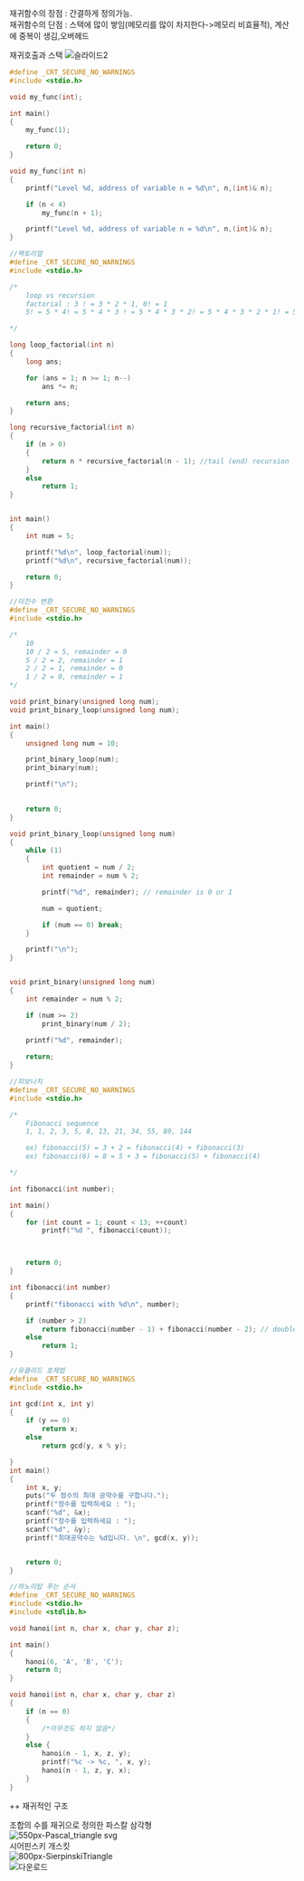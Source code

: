 
재귀함수의 장점 : 간결하게 정의가능. <br/>
재귀함수의 단점 : 스택에 많이 쌓임(메모리를 많이 차지한다->메모리 비효율적),
                 계산에 중복이 생김,오버헤드
                 
재귀호출과 스택
![슬라이드2](https://user-images.githubusercontent.com/92626903/212695332-c9c65dd4-defd-4eb9-92be-6bb832986c0b.JPG)

```c
#define _CRT_SECURE_NO_WARNINGS
#include <stdio.h>

void my_func(int);

int main()
{
    my_func(1);

    return 0;
}

void my_func(int n)
{
    printf("Level %d, address of variable n = %d\n", n,(int)& n);

    if (n < 4)
        my_func(n + 1);

    printf("Level %d, address of variable n = %d\n", n,(int)& n);
}
```

```c
//팩토리얼
#define _CRT_SECURE_NO_WARNINGS
#include <stdio.h>

/*
    loop vs recursion
    factorial : 3 ! = 3 * 2 * 1, 0! = 1
    5! = 5 * 4! = 5 * 4 * 3 ! = 5 * 4 * 3 * 2! = 5 * 4 * 3 * 2 * 1! = 5 * 4 * 3 * 2 * 1 * 0!

*/

long loop_factorial(int n) 
{
    long ans;

    for (ans = 1; n >= 1; n--)
        ans *= n;

    return ans;
}

long recursive_factorial(int n)
{
    if (n > 0)
    {
        return n * recursive_factorial(n - 1); //tail (end) recursion
    }
    else
        return 1;
}


int main()
{
    int num = 5;

    printf("%d\n", loop_factorial(num));
    printf("%d\n", recursive_factorial(num));

    return 0;
}
```

```c
//이진수 변환
#define _CRT_SECURE_NO_WARNINGS
#include <stdio.h>

/*
    10
    10 / 2 = 5, remainder = 0
    5 / 2 = 2, remainder = 1
    2 / 2 = 1, remainder = 0
    1 / 2 = 0, remainder = 1
*/

void print_binary(unsigned long num);
void print_binary_loop(unsigned long num);

int main()
{
    unsigned long num = 10;

    print_binary_loop(num);
    print_binary(num);

    printf("\n");

    
    return 0;
}

void print_binary_loop(unsigned long num)
{
    while (1)
    {
        int quotient = num / 2;
        int remainder = num % 2;

        printf("%d", remainder); // remainder is 0 or 1

        num = quotient;

        if (num == 0) break;
    }

    printf("\n");
}


void print_binary(unsigned long num)
{
    int remainder = num % 2;

    if (num >= 2)
        print_binary(num / 2);
        
    printf("%d", remainder);

    return;
}
```

```c
//피보나치 
#define _CRT_SECURE_NO_WARNINGS
#include <stdio.h>

/*
    Fibonacci sequence
    1, 1, 2, 3, 5, 8, 13, 21, 34, 55, 89, 144

    ex) fibonacci(5) = 3 + 2 = fibonacci(4) + fibonacci(3)
    ex) fibonacci(6) = 8 = 5 + 3 = fibonacci(5) + fibonacci(4)

*/

int fibonacci(int number);

int main()
{
    for (int count = 1; count < 13; ++count)
        printf("%d ", fibonacci(count));



    return 0;
}

int fibonacci(int number)
{
    printf("fibonacci with %d\n", number);

    if (number > 2)
        return fibonacci(number - 1) + fibonacci(number - 2); // double recursion
    else
        return 1;
}


```

```c
//유클리드 호제법
#define _CRT_SECURE_NO_WARNINGS
#include <stdio.h>

int gcd(int x, int y)
{
    if (y == 0)
        return x;
    else
        return gcd(y, x % y);

}
int main()
{
    int x, y;
    puts("두 정수의 최대 공약수를 구합니다.");
    printf("정수를 입력하세요 : ");
    scanf("%d", &x);
    printf("정수를 입력하세요 : ");
    scanf("%d", &y);
    printf("최대공약수는 %d입니다. \n", gcd(x, y));


    return 0;
}
```

```c
//하노이탑 푸는 순서
#define _CRT_SECURE_NO_WARNINGS
#include <stdio.h>
#include <stdlib.h>

void hanoi(int n, char x, char y, char z);

int main()
{
    hanoi(6, 'A', 'B', 'C');
    return 0;
}

void hanoi(int n, char x, char y, char z)
{
    if (n == 0)
    {
        /*아무것도 하지 않음*/
    }
    else {
        hanoi(n - 1, x, z, y);
        printf("%c -> %c, ", x, y);
        hanoi(n - 1, z, y, x);
    }
}
```

++ 재귀적인 구조 <br/>

조합의 수를 재귀으로 정의한 파스칼 삼각형 <br/>
![550px-Pascal_triangle svg](https://user-images.githubusercontent.com/92626903/212696434-5df73195-51d3-41ab-81a7-d8d9f9642d3e.png)
 <br/>
시어핀스키 개스킷 <br/>
![800px-SierpinskiTriangle](https://user-images.githubusercontent.com/92626903/212696637-29f821ca-199d-4668-b406-2413a8042c22.png)
 <br/>
![다운로드](https://user-images.githubusercontent.com/92626903/212697095-468c9196-167b-443d-a511-59800019e68b.jpeg)



